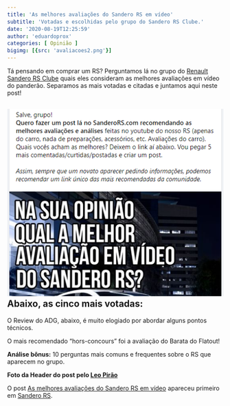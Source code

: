 ```yaml
---
title: 'As melhores avaliações do Sandero RS em vídeo'
subtitle: 'Votadas e escolhidas pelo grupo do Sandero RS Clube.'
date: '2020-08-19T12:25:59'
author: 'eduardoprox'
categories: [ Opinião ]
bigimg: [{src: 'avaliacoes2.png'}]
---
```


Tá pensando em comprar um RS? Perguntamos lá no grupo do [Renault Sandero RS Clube](https://www.facebook.com/groups/sanderorsclube) quais eles consideram as melhores avaliações em vídeo do panderão. Separamos as mais votadas e citadas e juntamos aqui neste post!


![](image.png)
Abaixo, as cinco mais votadas:
------------------------------








O Review do ADG, abaixo, é muito elogiado por abordar alguns pontos técnicos.




O mais recomendado “hors-concours” foi a avaliação do Barata do Flatout!




  
  
  
**Análise bônus:** 10 perguntas mais comuns e frequentes sobre o RS que aparecem no grupo.




**Foto da Header do post pelo [Leo Pirão](http://instagram.com/motorframes)**


O post [As melhores avaliações do Sandero RS em vídeo](https://sanderors.com/as-melhores-avaliacoes-em-video-do-rs/) apareceu primeiro em [Sandero RS](https://sanderors.com).

